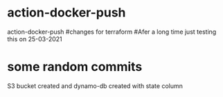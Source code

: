 # action-docker-push
action-docker-push
#changes for terraform
#Afer a long time just testing this on 25-03-2021
# some random commits
S3 bucket created and dynamo-db created with state column
